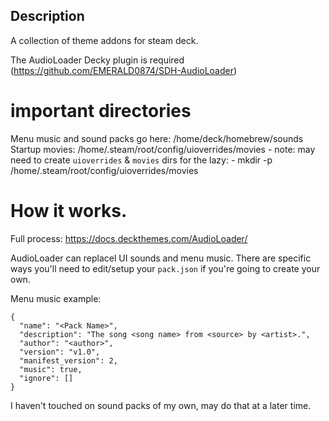  ## Description

A collection of theme addons for steam deck.

The AudioLoader Decky plugin is required (https://github.com/EMERALD0874/SDH-AudioLoader)

# important directories

Menu music and sound packs go here: /home/deck/homebrew/sounds
Startup movies: /home/.steam/root/config/uioverrides/movies
    - note: may need to create `uioverrides` & `movies` dirs
    for the lazy:
    - mkdir -p /home/.steam/root/config/uioverrides/movies

# How it works.

Full process: https://docs.deckthemes.com/AudioLoader/

AudioLoader can replacel UI sounds and menu music. There are specific ways you'll need to edit/setup your `pack.json` if you're going to create your own.

Menu music example:
```
{
  "name": "<Pack Name>",
  "description": "The song <song name> from <source> by <artist>.",
  "author": "<author>",
  "version": "v1.0",
  "manifest_version": 2,
  "music": true,
  "ignore": []
}
```

I haven't touched on sound packs of my own, may do that at a later time.